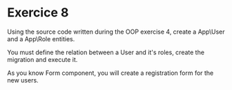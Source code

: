 # Exercice 8

Using the source code written during the OOP exercise 4, create a App\User and a App\Role entities.

You must define the relation between a User and it's roles, create the migration and execute it. 

As you know Form component, you will create a registration form for the new users.
